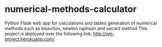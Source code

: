 # numerical-methods-calculator
Python Flask web app for calculations and tables generation of numerical methods such as bisection, newton raphson and secant method
This project is deployed over the following link.
http://nm-project.herokuapp.com/
